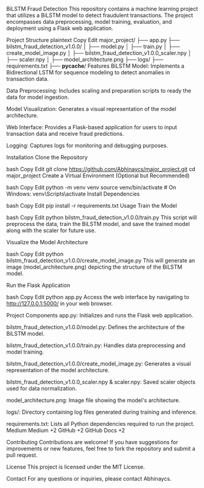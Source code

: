 BiLSTM Fraud Detection
This repository contains a machine learning project that utilizes a BiLSTM model to detect fraudulent transactions. The project encompasses data preprocessing, model training, evaluation, and deployment using a Flask web application.

Project Structure
plaintext
Copy
Edit
major_project/
├── app.py
├── bilstm_fraud_detection_v1.0.0/
│   ├── model.py
│   ├── train.py
│   ├── create_model_image.py
│   ├── bilstm_fraud_detection_v1.0.0_scaler.npy
│   ├── scaler.npy
│   ├── model_architecture.png
├── logs/
├── requirements.txt
├── __pycache__/
Features
BiLSTM Model: Implements a Bidirectional LSTM for sequence modeling to detect anomalies in transaction data.

Data Preprocessing: Includes scaling and preparation scripts to ready the data for model ingestion.

Model Visualization: Generates a visual representation of the model architecture.

Web Interface: Provides a Flask-based application for users to input transaction data and receive fraud predictions.

Logging: Captures logs for monitoring and debugging purposes.

Installation
Clone the Repository

bash
Copy
Edit
git clone https://github.com/Abhinaycs/major_project.git
cd major_project
Create a Virtual Environment (Optional but Recommended)

bash
Copy
Edit
python -m venv venv
source venv/bin/activate  # On Windows: venv\Scripts\activate
Install Dependencies

bash
Copy
Edit
pip install -r requirements.txt
Usage
Train the Model

bash
Copy
Edit
python bilstm_fraud_detection_v1.0.0/train.py
This script will preprocess the data, train the BiLSTM model, and save the trained model along with the scaler for future use.

Visualize the Model Architecture

bash
Copy
Edit
python bilstm_fraud_detection_v1.0.0/create_model_image.py
This will generate an image (model_architecture.png) depicting the structure of the BiLSTM model.

Run the Flask Application

bash
Copy
Edit
python app.py
Access the web interface by navigating to http://127.0.0.1:5000/ in your web browser.

Project Components
app.py: Initializes and runs the Flask web application.

bilstm_fraud_detection_v1.0.0/model.py: Defines the architecture of the BiLSTM model.

bilstm_fraud_detection_v1.0.0/train.py: Handles data preprocessing and model training.

bilstm_fraud_detection_v1.0.0/create_model_image.py: Generates a visual representation of the model architecture.

bilstm_fraud_detection_v1.0.0_scaler.npy & scaler.npy: Saved scaler objects used for data normalization.

model_architecture.png: Image file showing the model's architecture.

logs/: Directory containing log files generated during training and inference.

requirements.txt: Lists all Python dependencies required to run the project.
Medium
Medium
+2
GitHub
+2
GitHub Docs
+2

Contributing
Contributions are welcome! If you have suggestions for improvements or new features, feel free to fork the repository and submit a pull request.

License
This project is licensed under the MIT License.

Contact
For any questions or inquiries, please contact Abhinaycs.
